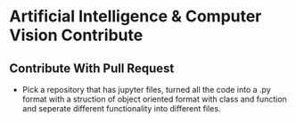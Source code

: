 # Artificial Intelligence & Computer Vision Contribute

## Contribute With Pull Request
- Pick a repository that has jupyter files, turned all the code into a .py format with a struction of object oriented format with class and function and seperate different functionality into different files. 
